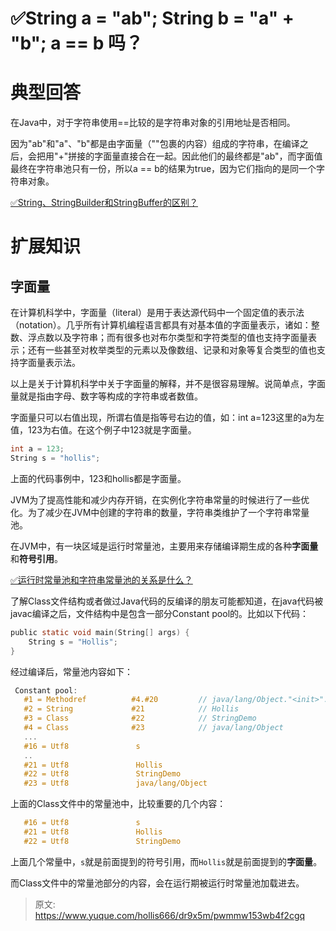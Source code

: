 # ✅String a = "ab"; String b = "a" + "b"; a == b 吗？


# 典型回答

在Java中，对于字符串使用==比较的是字符串对象的引用地址是否相同。

因为"ab"和"a"、"b"都是由字面量（""包裹的内容）组成的字符串，在编译之后，会把用"+"拼接的字面量直接合在一起。因此他们的最终都是"ab"，而字面值最终在字符串池只有一份，所以a == b的结果为true，因为它们指向的是同一个字符串对象。

[✅String、StringBuilder和StringBuffer的区别？](https://www.yuque.com/hollis666/dr9x5m/pg23qhb7rgnuamd1?view=doc_embed&inner=TpASZ)


# 扩展知识


## 字面量

在计算机科学中，字面量（literal）是用于表达源代码中一个固定值的表示法（notation）。几乎所有计算机编程语言都具有对基本值的字面量表示，诸如：整数、浮点数以及字符串；而有很多也对布尔类型和字符类型的值也支持字面量表示；还有一些甚至对枚举类型的元素以及像数组、记录和对象等复合类型的值也支持字面量表示法。

以上是关于计算机科学中关于字面量的解释，并不是很容易理解。说简单点，字面量就是指由字母、数字等构成的字符串或者数值。

字面量只可以右值出现，所谓右值是指等号右边的值，如：int a=123这里的a为左值，123为右值。在这个例子中123就是字面量。

```c
int a = 123;
String s = "hollis";
```

上面的代码事例中，123和hollis都是字面量。

JVM为了提高性能和减少内存开销，在实例化字符串常量的时候进行了一些优化。为了减少在JVM中创建的字符串的数量，字符串类维护了一个字符串常量池。

在JVM中，有一块区域是运行时常量池，主要用来存储编译期生成的各种**字面量**和**符号引用**。

[✅运行时常量池和字符串常量池的关系是什么？](https://www.yuque.com/hollis666/dr9x5m/qbaa4627yid4v1em?view=doc_embed)

了解Class文件结构或者做过Java代码的反编译的朋友可能都知道，在java代码被javac编译之后，文件结构中是包含一部分Constant pool的。比如以下代码：

```c
public static void main(String[] args) {
    String s = "Hollis";
}
```

经过编译后，常量池内容如下：

```c
 Constant pool:
   #1 = Methodref          #4.#20         // java/lang/Object."<init>":()V
   #2 = String             #21            // Hollis
   #3 = Class              #22            // StringDemo
   #4 = Class              #23            // java/lang/Object
   ...
   #16 = Utf8               s
   ..
   #21 = Utf8               Hollis
   #22 = Utf8               StringDemo
   #23 = Utf8               java/lang/Object
```

上面的Class文件中的常量池中，比较重要的几个内容：

```c
   #16 = Utf8               s
   #21 = Utf8               Hollis
   #22 = Utf8               StringDemo
```

上面几个常量中，`s`就是前面提到的符号引用，而`Hollis`就是前面提到的**字面量**。

而Class文件中的常量池部分的内容，会在运行期被运行时常量池加载进去。




> 原文: <https://www.yuque.com/hollis666/dr9x5m/pwmmw153wb4f2cgq>